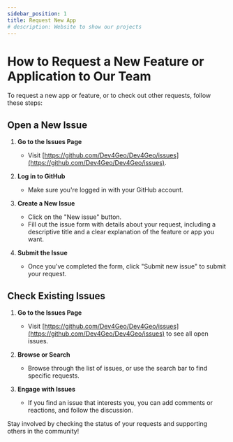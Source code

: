```yaml
---
sidebar_position: 1
title: Request New App
# description: Website to show our projects
---
```


# How to Request a New Feature or Application to Our Team

To request a new app or feature, or to check out other requests, follow these steps:

## Open a New Issue

1. **Go to the Issues Page**
   - Visit [https://github.com/Dev4Geo/Dev4Geo/issues](https://github.com/Dev4Geo/Dev4Geo/issues).

2. **Log in to GitHub**
   - Make sure you're logged in with your GitHub account.

3. **Create a New Issue**
   - Click on the "New issue" button.
   - Fill out the issue form with details about your request, including a descriptive title and a clear explanation of the feature or app you want.

4. **Submit the Issue**
   - Once you've completed the form, click "Submit new issue" to submit your request.

## Check Existing Issues

1. **Go to the Issues Page**
   - Visit [https://github.com/Dev4Geo/Dev4Geo/issues](https://github.com/Dev4Geo/Dev4Geo/issues) to see all open issues.

2. **Browse or Search**
   - Browse through the list of issues, or use the search bar to find specific requests.
   
3. **Engage with Issues**
   - If you find an issue that interests you, you can add comments or reactions, and follow the discussion.

Stay involved by checking the status of your requests and supporting others in the community!


<!-- 
Follow these simple steps to request a new feature or application on our platform:

1. **Go to the Website**
   - Visit `https://xxx` in your web browser.

2. **Log in**
   - Use your Google or GitHub account to log in.

3. **Submit a Feature Request**
   - Once logged in, navigate to the feature request section.
   - Fill out the form to submit your request for a new feature or application.

## Additional Options

- **Vote on Requests**
  - If you see a request from another member that you also need, you can vote for it to show your support.

- **Discuss via Comments**
  - Engage in discussions about feature requests by leaving comments. Share your thoughts, ask questions, and collaborate with other members. -->
